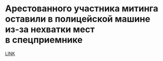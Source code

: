 # Арестованного участника митинга оставили в полицейской машине из-за нехватки мест в спецприемнике



[LINK](https://varlamov.ru/4172732.html)